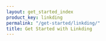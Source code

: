 ```yaml
---
layout: get_started_index
product_key: linkding
permalink: "/get-started/linkding/"
title: Get Started with Linkding
---
```

